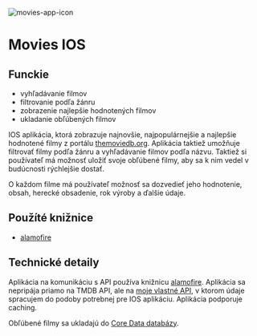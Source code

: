 ![movies-app-icon](https://user-images.githubusercontent.com/42782393/165767936-40ac7a83-76dd-4b65-bd3d-dad6619b5c52.png)

# Movies IOS

## Funckie
 - vyhľadávanie filmov
 - filtrovanie podľa žánru
 - zobrazenie najlepšie hodnotených filmov
 - ukladanie obľúbených filmov
 
IOS aplikácia, ktorá zobrazuje najnovšie, najpopulárnejšie a najlepšie hodnotené filmy z portálu [themoviedb.org](https://www.themoviedb.org/). Aplikácia 
taktiež umožňuje filtrovať filmy podľa žánru a vyhľadávanie filmov podľa názvu. Taktiež si používateľ má možnosť uložiť svoje obľúbené filmy, aby sa k nim
vedel v budúcnosti rýchlejšie dostať.

O každom filme má používateľ možnosť sa dozvedieť jeho hodnotenie, obsah, herecké obsadenie, rok výroby a ďalšie údaje.

## Použíté knižnice
 - [alamofire](https://github.com/Alamofire/Alamofire)

## Technické detaily
Aplikácia na komunikáciu s API používa knižnicu [alamofire](https://github.com/Alamofire/Alamofire). Aplikácia sa nepripája priamo na TMDB API, 
ale na [moje vlastné API](https://github.com/klaso40/movies-api), v ktorom údaje spracujem do podoby potrebnej pre IOS aplikáciu. 
Aplikácia podporuje caching.

Obľúbené filmy sa ukladajú do [Core Data databázy](https://developer.apple.com/documentation/coredata). 
